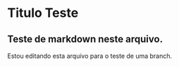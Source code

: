 # Titulo Teste

## Teste de markdown neste arquivo.

Estou editando esta arquivo para o teste de uma branch.

